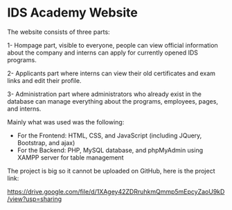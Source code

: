 # IDS Academy Website

The website consists of three parts:

1-	Hompage part, visible to everyone, people can view official information about the company and interns can apply for currently opened IDS programs.

2-	Applicants part where interns can view their old certificates and exam links and edit their profile.

3-	Administration part where administrators who already exist in the database can manage everything about the programs, employees, pages, and interns.

Mainly what was used was the following:
- For the Frontend: HTML, CSS, and JavaScript (including JQuery, Bootstrap,
  and ajax)
- For the Backend: PHP, MySQL database, and phpMyAdmin using XAMPP server for
  table management

The project is big so it cannot be uploaded on GitHub, here is the project link:

https://drive.google.com/file/d/1XAgey42ZDRruhkmQmmp5mEpcyZaoU9kD/view?usp=sharing
